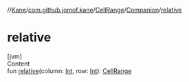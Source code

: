 //[Kane](../../../index.md)/[com.github.jomof.kane](../../index.md)/[CellRange](../index.md)/[Companion](index.md)/[relative](relative.md)



# relative  
[jvm]  
Content  
fun [relative](relative.md)(column: [Int](https://kotlinlang.org/api/latest/jvm/stdlib/kotlin/-int/index.html), row: [Int](https://kotlinlang.org/api/latest/jvm/stdlib/kotlin/-int/index.html)): [CellRange](../index.md)  



